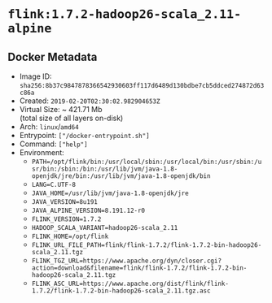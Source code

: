 # `flink:1.7.2-hadoop26-scala_2.11-alpine`

## Docker Metadata

- Image ID: `sha256:8b37c9847878366542930603ff117d6489d130bdbe7cb5ddced274872d63c86a`
- Created: `2019-02-20T02:30:02.982904653Z`
- Virtual Size: ~ 421.71 Mb  
  (total size of all layers on-disk)
- Arch: `linux`/`amd64`
- Entrypoint: `["/docker-entrypoint.sh"]`
- Command: `["help"]`
- Environment:
  - `PATH=/opt/flink/bin:/usr/local/sbin:/usr/local/bin:/usr/sbin:/usr/bin:/sbin:/bin:/usr/lib/jvm/java-1.8-openjdk/jre/bin:/usr/lib/jvm/java-1.8-openjdk/bin`
  - `LANG=C.UTF-8`
  - `JAVA_HOME=/usr/lib/jvm/java-1.8-openjdk/jre`
  - `JAVA_VERSION=8u191`
  - `JAVA_ALPINE_VERSION=8.191.12-r0`
  - `FLINK_VERSION=1.7.2`
  - `HADOOP_SCALA_VARIANT=hadoop26-scala_2.11`
  - `FLINK_HOME=/opt/flink`
  - `FLINK_URL_FILE_PATH=flink/flink-1.7.2/flink-1.7.2-bin-hadoop26-scala_2.11.tgz`
  - `FLINK_TGZ_URL=https://www.apache.org/dyn/closer.cgi?action=download&filename=flink/flink-1.7.2/flink-1.7.2-bin-hadoop26-scala_2.11.tgz`
  - `FLINK_ASC_URL=https://www.apache.org/dist/flink/flink-1.7.2/flink-1.7.2-bin-hadoop26-scala_2.11.tgz.asc`
